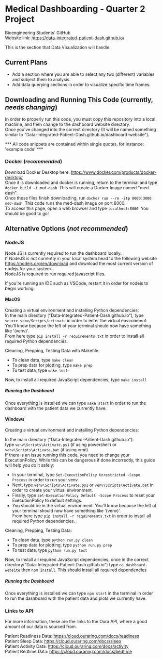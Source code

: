 # Medical Dashboarding - Quarter 2 Project

Bioengineering Students' GitHub
<br> Website link: https://data-integrated-patient-dash.github.io/

This is the section that Data Visualization will handle. 

## Current Plans
- Add a section where you are able to select any two (different) variables and subject them to analysis.<br>
- Add data querying sections in order to visualize specific time frames.


## Downloading and Running This Code (currently, *needs changing*)
In order to properly run this code, you must copy this repository into a local machine, and then change to the dashboard website directory. <br>Once you've changed into the correct directory (It will be named something similar to "Data-Integrated-Patient-Dash.github.io/dashboard-website"). <br>

 *** All code snippets are contained within single quotes, for instance: 'example code' ***

### Docker (*recommended*)
Download Docker Desktop here: https://www.docker.com/products/docker-desktop/ <br>
Once it is downloaded and docker is running, return to the terminal and type `docker build -t med-dash`. This will create a Docker Image named "med-dash".<br>
Once these files finish downloading, run `docker run --rm -itp 8000:3000 med-dash`. This code runs the med-dash image on port 8000. <br>
To access this page, open a web browser and type `localhost:8000`. You should be good to go!<br>

## Alternative Options (*not recommended*) 
### NodeJS
Node JS is currently required to run the dashboard locally. <br> If NodeJS is not currently in your local system head to the following website https://nodejs.org/en/download and download the most current version of nodejs for your system.<br> 
NodeJS is required to run required javascript files.<br>

If you're running an IDE such as VSCode, restart it in order for nodejs to begin working. <br>

#### MacOS
Creating a virtual environment and installing Python dependencies:<br>
In the main directory ("Data-Integrated-Patient-Dash.github.io"), type `source venv/Scripts/activate` in order to enter the virtual environment.<br>  You'll know because the left of your terminal should now have something like '(venv)'.<br>
From here type `pip install -r requirements.txt` in order to install all required Python dependencies. <br>

Cleaning, Prepping, Testing Data with Makefile:<br>
- To clean data, type `make clean`
- To prep data for plotting, type `make prep`
- To test data, type `make test-`

Now, to install all required JavaScript dependencies, type `make install` <br>

##### Running the Dashboard
Once everything is installed we can type `make start` in order to run the dashboard with the patient data we currently have. <br>

#### Windows
Creating a virtual environment and installing Python dependencies:<br>


In the main directory ("Data-Integrated-Patient-Dash.github.io"):<br> type `venv\Scripts\Activate.ps1` (if using powershell) or `venv\Scripts\Activate.bat` (if using cmd) <br>
If there is an issue running this code, you need to change your ExecutionPolicy. While this can be dangerous if done incorrectly, this guide will help you do it safely: <br>
- In your terminal, type `Set-ExecutionPolicy Unrestricted -Scope Process` in order to run your venv.
- Next, type `venv\Scripts\Activate.ps1` or `venv\Scripts\Activate.bat` in order to create your virtual environment.
- Finally, type `Set-ExecutionPolicy Default -Scope Process` to reset your ExecutionPolicy to default settings.
- You should be in the virtual environment. You'll know because the left of your terminal should now have something like '(venv)'. <br>
From here type `pip install -r requirements.txt` in order to install all required Python dependencies. <br>

Cleaning, Prepping, Testing Data:<br>
- To clean data, type `python run.py clean`
- To prep data for plotting, type `python run.py prep`
- To test data, type `python run.py test`

Now, to install all required JavaScript dependencies, once in the correct directory("Data-Integrated-Patient-Dash.github.io") type `cd dashboard-website` then `npm install`. This should install all required dependencies <br>

##### Running the Dashboard 
Once everything is installed we can type `npm start` in the terminal in order to run the dashboard with the patient data and plots we currently have.<br>


### Links to API
For more information, these are the links to the Oura API, where a good amount of our data is sourced from. 

Patient Readiness Data: https://cloud.ouraring.com/docs/readiness <br>
Patient Sleep Data: https://cloud.ouraring.com/docs/sleep <br>
Patient Activity Data: https://cloud.ouraring.com/docs/activity <br>
Patient Bedtime Data: https://cloud.ouraring.com/docs/bedtime <br>

